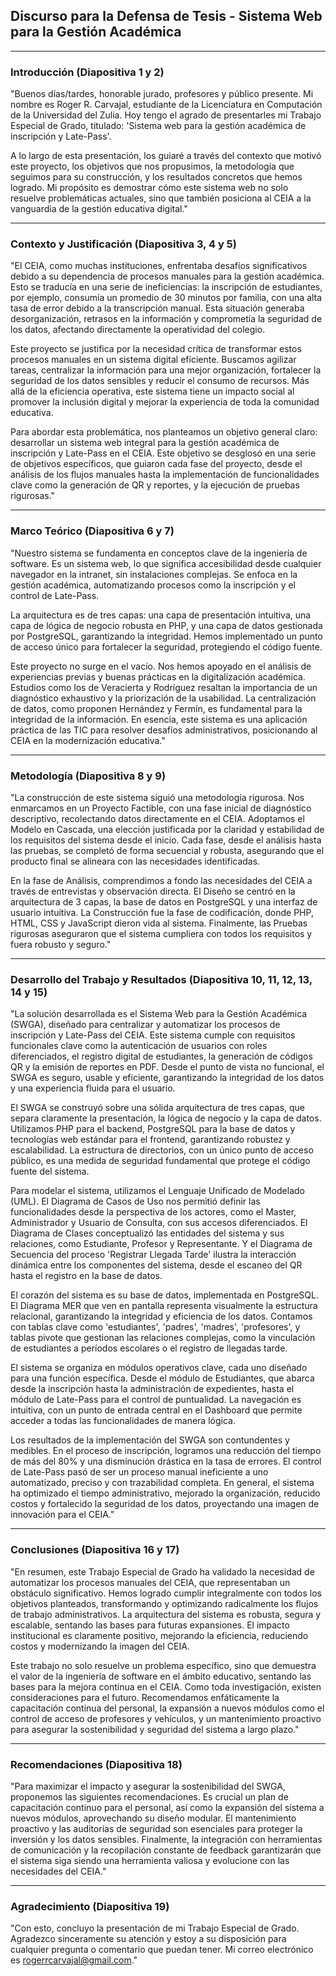 ## Discurso para la Defensa de Tesis - Sistema Web para la Gestión Académica

---

### Introducción (Diapositiva 1 y 2)

"Buenos días/tardes, honorable jurado, profesores y público presente. Mi nombre es Roger R. Carvajal, estudiante de la Licenciatura en Computación de la Universidad del Zulia. Hoy tengo el agrado de presentarles mi Trabajo Especial de Grado, titulado: 'Sistema web para la gestión académica de inscripción y Late-Pass'.

A lo largo de esta presentación, los guiaré a través del contexto que motivó este proyecto, los objetivos que nos propusimos, la metodología que seguimos para su construcción, y los resultados concretos que hemos logrado. Mi propósito es demostrar cómo este sistema web no solo resuelve problemáticas actuales, sino que también posiciona al CEIA a la vanguardia de la gestión educativa digital."

---

### Contexto y Justificación (Diapositiva 3, 4 y 5)

"El CEIA, como muchas instituciones, enfrentaba desafíos significativos debido a su dependencia de procesos manuales para la gestión académica. Esto se traducía en una serie de ineficiencias: la inscripción de estudiantes, por ejemplo, consumía un promedio de 30 minutos por familia, con una alta tasa de error debido a la transcripción manual. Esta situación generaba desorganización, retrasos en la información y comprometía la seguridad de los datos, afectando directamente la operatividad del colegio.

Este proyecto se justifica por la necesidad crítica de transformar estos procesos manuales en un sistema digital eficiente. Buscamos agilizar tareas, centralizar la información para una mejor organización, fortalecer la seguridad de los datos sensibles y reducir el consumo de recursos. Más allá de la eficiencia operativa, este sistema tiene un impacto social al promover la inclusión digital y mejorar la experiencia de toda la comunidad educativa.

Para abordar esta problemática, nos planteamos un objetivo general claro: desarrollar un sistema web integral para la gestión académica de inscripción y Late-Pass en el CEIA. Este objetivo se desglosó en una serie de objetivos específicos, que guiaron cada fase del proyecto, desde el análisis de los flujos manuales hasta la implementación de funcionalidades clave como la generación de QR y reportes, y la ejecución de pruebas rigurosas."

---

### Marco Teórico (Diapositiva 6 y 7)

"Nuestro sistema se fundamenta en conceptos clave de la ingeniería de software. Es un sistema web, lo que significa accesibilidad desde cualquier navegador en la intranet, sin instalaciones complejas. Se enfoca en la gestión académica, automatizando procesos como la inscripción y el control de Late-Pass.

La arquitectura es de tres capas: una capa de presentación intuitiva, una capa de lógica de negocio robusta en PHP, y una capa de datos gestionada por PostgreSQL, garantizando la integridad. Hemos implementado un punto de acceso único para fortalecer la seguridad, protegiendo el código fuente.

Este proyecto no surge en el vacío. Nos hemos apoyado en el análisis de experiencias previas y buenas prácticas en la digitalización académica. Estudios como los de Veracierta y Rodríguez resaltan la importancia de un diagnóstico exhaustivo y la priorización de la usabilidad. La centralización de datos, como proponen Hernández y Fermín, es fundamental para la integridad de la información. En esencia, este sistema es una aplicación práctica de las TIC para resolver desafíos administrativos, posicionando al CEIA en la modernización educativa."

---

### Metodología (Diapositiva 8 y 9)

"La construcción de este sistema siguió una metodología rigurosa. Nos enmarcamos en un Proyecto Factible, con una fase inicial de diagnóstico descriptivo, recolectando datos directamente en el CEIA. Adoptamos el Modelo en Cascada, una elección justificada por la claridad y estabilidad de los requisitos del sistema desde el inicio. Cada fase, desde el análisis hasta las pruebas, se completó de forma secuencial y robusta, asegurando que el producto final se alineara con las necesidades identificadas.

En la fase de Análisis, comprendimos a fondo las necesidades del CEIA a través de entrevistas y observación directa. El Diseño se centró en la arquitectura de 3 capas, la base de datos en PostgreSQL y una interfaz de usuario intuitiva. La Construcción fue la fase de codificación, donde PHP, HTML, CSS y JavaScript dieron vida al sistema. Finalmente, las Pruebas rigurosas aseguraron que el sistema cumpliera con todos los requisitos y fuera robusto y seguro."

---

### Desarrollo del Trabajo y Resultados (Diapositiva 10, 11, 12, 13, 14 y 15)

"La solución desarrollada es el Sistema Web para la Gestión Académica (SWGA), diseñado para centralizar y automatizar los procesos de inscripción y Late-Pass del CEIA. Este sistema cumple con requisitos funcionales clave como la autenticación de usuarios con roles diferenciados, el registro digital de estudiantes, la generación de códigos QR y la emisión de reportes en PDF. Desde el punto de vista no funcional, el SWGA es seguro, usable y eficiente, garantizando la integridad de los datos y una experiencia fluida para el usuario.

El SWGA se construyó sobre una sólida arquitectura de tres capas, que separa claramente la presentación, la lógica de negocio y la capa de datos. Utilizamos PHP para el backend, PostgreSQL para la base de datos y tecnologías web estándar para el frontend, garantizando robustez y escalabilidad. La estructura de directorios, con un único punto de acceso público, es una medida de seguridad fundamental que protege el código fuente del sistema.

Para modelar el sistema, utilizamos el Lenguaje Unificado de Modelado (UML). El Diagrama de Casos de Uso nos permitió definir las funcionalidades desde la perspectiva de los actores, como el Master, Administrador y Usuario de Consulta, con sus accesos diferenciados. El Diagrama de Clases conceptualizó las entidades del sistema y sus relaciones, como Estudiante, Profesor y Representante. Y el Diagrama de Secuencia del proceso 'Registrar Llegada Tarde' ilustra la interacción dinámica entre los componentes del sistema, desde el escaneo del QR hasta el registro en la base de datos.

El corazón del sistema es su base de datos, implementada en PostgreSQL. El Diagrama MER que ven en pantalla representa visualmente la estructura relacional, garantizando la integridad y eficiencia de los datos. Contamos con tablas clave como 'estudiantes', 'padres', 'madres', 'profesores', y tablas pivote que gestionan las relaciones complejas, como la vinculación de estudiantes a períodos escolares o el registro de llegadas tarde.

El sistema se organiza en módulos operativos clave, cada uno diseñado para una función específica. Desde el módulo de Estudiantes, que abarca desde la inscripción hasta la administración de expedientes, hasta el módulo de Late-Pass para el control de puntualidad. La navegación es intuitiva, con un punto de entrada central en el Dashboard que permite acceder a todas las funcionalidades de manera lógica.

Los resultados de la implementación del SWGA son contundentes y medibles. En el proceso de inscripción, logramos una reducción del tiempo de más del 80% y una disminución drástica en la tasa de errores. El control de Late-Pass pasó de ser un proceso manual ineficiente a uno automatizado, preciso y con trazabilidad completa. En general, el sistema ha optimizado el tiempo administrativo, mejorado la organización, reducido costos y fortalecido la seguridad de los datos, proyectando una imagen de innovación para el CEIA."

---

### Conclusiones (Diapositiva 16 y 17)

"En resumen, este Trabajo Especial de Grado ha validado la necesidad de automatizar los procesos manuales del CEIA, que representaban un obstáculo significativo. Hemos logrado cumplir integralmente con todos los objetivos planteados, transformando y optimizando radicalmente los flujos de trabajo administrativos. La arquitectura del sistema es robusta, segura y escalable, sentando las bases para futuras expansiones. El impacto institucional es claramente positivo, mejorando la eficiencia, reduciendo costos y modernizando la imagen del CEIA.

Este trabajo no solo resuelve un problema específico, sino que demuestra el valor de la ingeniería de software en el ámbito educativo, sentando las bases para la mejora continua en el CEIA. Como toda investigación, existen consideraciones para el futuro. Recomendamos enfáticamente la capacitación continua del personal, la expansión a nuevos módulos como el control de acceso de profesores y vehículos, y un mantenimiento proactivo para asegurar la sostenibilidad y seguridad del sistema a largo plazo."

---

### Recomendaciones (Diapositiva 18)

"Para maximizar el impacto y asegurar la sostenibilidad del SWGA, proponemos las siguientes recomendaciones. Es crucial un plan de capacitación continuo para el personal, así como la expansión del sistema a nuevos módulos, aprovechando su diseño modular. El mantenimiento proactivo y las auditorías de seguridad son esenciales para proteger la inversión y los datos sensibles. Finalmente, la integración con herramientas de comunicación y la recopilación constante de feedback garantizarán que el sistema siga siendo una herramienta valiosa y evolucione con las necesidades del CEIA."

---

### Agradecimiento (Diapositiva 19)

"Con esto, concluyo la presentación de mi Trabajo Especial de Grado. Agradezco sinceramente su atención y estoy a su disposición para cualquier pregunta o comentario que puedan tener. Mi correo electrónico es rogerrcarvajal@gmail.com."
